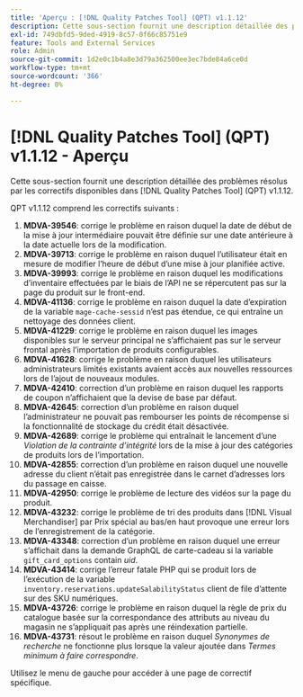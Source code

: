 ```yaml
---
title: 'Aperçu : [!DNL Quality Patches Tool] (QPT) v1.1.12'
description: Cette sous-section fournit une description détaillée des problèmes résolus par les correctifs disponibles dans [!DNL Quality Patches Tool] (QPT) v1.1.12.
exl-id: 749dbfd5-9ded-4919-8c57-0f66c85751e9
feature: Tools and External Services
role: Admin
source-git-commit: 1d2e0c1b4a8e3d79a362500ee3ec7bde84a6ce0d
workflow-type: tm+mt
source-wordcount: '366'
ht-degree: 0%

---
```


# [!DNL Quality Patches Tool] (QPT) v1.1.12 - Aperçu

Cette sous-section fournit une description détaillée des problèmes résolus par les correctifs disponibles dans [!DNL Quality Patches Tool] (QPT) v1.1.12.

QPT v1.1.12 comprend les correctifs suivants :

1. **MDVA-39546**: corrige le problème en raison duquel la date de début de la mise à jour intermédiaire pouvait être définie sur une date antérieure à la date actuelle lors de la modification.
1. **MDVA-39713**: corrige le problème en raison duquel l’utilisateur était en mesure de modifier l’heure de début d’une mise à jour planifiée active.
1. **MDVA-39993**: corrige le problème en raison duquel les modifications d’inventaire effectuées par le biais de l’API ne se répercutent pas sur la page du produit sur le front-end.
1. **MDVA-41136**: corrige le problème en raison duquel la date d’expiration de la variable `mage-cache-sessid` n’est pas étendue, ce qui entraîne un nettoyage des données client.
1. **MDVA-41229**: corrige le problème en raison duquel les images disponibles sur le serveur principal ne s’affichaient pas sur le serveur frontal après l’importation de produits configurables.
1. **MDVA-41628**: corrige le problème en raison duquel les utilisateurs administrateurs limités existants avaient accès aux nouvelles ressources lors de l’ajout de nouveaux modules.
1. **MDVA-42410**: correction d’un problème en raison duquel les rapports de coupon n’affichaient que la devise de base par défaut.
1. **MDVA-42645**: correction d’un problème en raison duquel l’administrateur ne pouvait pas rembourser les points de récompense si la fonctionnalité de stockage du crédit était désactivée.
1. **MDVA-42689**: corrige le problème qui entraînait le lancement d’une *Violation de la contrainte d’intégrité* lors de la mise à jour des catégories de produits lors de l’importation.
1. **MDVA-42855**: correction d’un problème en raison duquel une nouvelle adresse du client n’était pas enregistrée dans le carnet d’adresses lors du passage en caisse.
1. **MDVA-42950**: corrige le problème de lecture des vidéos sur la page du produit.
1. **MDVA-43232**: corrige le problème de tri des produits dans [!DNL Visual Merchandiser] par Prix spécial au bas/en haut provoque une erreur lors de l’enregistrement de la catégorie.
1. **MDVA-43348**: correction d’un problème en raison duquel une erreur s’affichait dans la demande GraphQL de carte-cadeau si la variable `gift_card_options` contain *uid*.
1. **MDVA-43414**: corrige l’erreur fatale PHP qui se produit lors de l’exécution de la variable `inventory.reservations.updateSalabilityStatus` client de file d’attente sur des SKU numériques.
1. **MDVA-43726**: corrige le problème en raison duquel la règle de prix du catalogue basée sur la correspondance des attributs au niveau du magasin ne s’appliquait pas après une réindexation partielle.
1. **MDVA-43731**: résout le problème en raison duquel *Synonymes de recherche* ne fonctionne plus lorsque la valeur ajoutée dans *Termes minimum à faire correspondre*.

Utilisez le menu de gauche pour accéder à une page de correctif spécifique.
